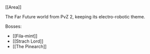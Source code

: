 [[Area]]

The Far Future world from PvZ 2, keeping its electro-robotic theme.

Bosses:
- [[Fila-mint]]
- [[Strach Lord]]
- [[The Pinearch]]
